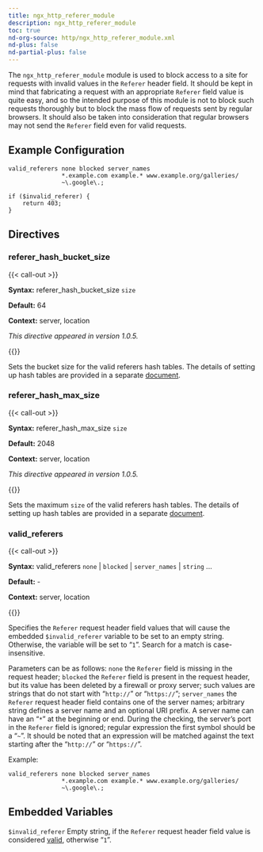```yaml
---
title: ngx_http_referer_module
description: ngx_http_referer_module
toc: true
nd-org-source: http/ngx_http_referer_module.xml
nd-plus: false
nd-partial-plus: false
---
```



<!--
      ********************************************************************************
      🛑 WARNING: AUTOGENERATED FILE - DO NOT EDIT 🛑 This Markdown file was
      automatically generated from the source XML documentation. Any manual
      changes made directly to this file will be overwritten. To request or
      suggest changes, please edit the source XML files instead.
      https://github.com/nginx/nginx.org/tree/main/xml/en
      ********************************************************************************
      -->


The `ngx_http_referer_module` module is used to block
access to a site for requests with invalid values in the
`Referer` header field.
It should be kept in mind that fabricating a request with an appropriate
`Referer` field value is quite easy, and so the intended
purpose of this module is not to block such requests thoroughly but to block
the mass flow of requests sent by regular browsers.
It should also be taken into consideration that regular browsers may
not send the `Referer` field even for valid requests.
## Example Configuration


```nginx
valid_referers none blocked server_names
               *.example.com example.* www.example.org/galleries/
               ~\.google\.;

if ($invalid_referer) {
    return 403;
}

```

## Directives

### referer_hash_bucket_size

{{< call-out >}}

**Syntax:** referer_hash_bucket_size `size`

**Default:** 64

**Context:** server, location

_This directive appeared in version 1.0.5._


{{</call-out>}}


Sets the bucket size for the valid referers hash tables.
The details of setting up hash tables are provided in a separate
[document](/nginx/module-reference/../hash).
### referer_hash_max_size

{{< call-out >}}

**Syntax:** referer_hash_max_size `size`

**Default:** 2048

**Context:** server, location

_This directive appeared in version 1.0.5._


{{</call-out>}}


Sets the maximum `size` of the valid referers hash tables.
The details of setting up hash tables are provided in a separate
[document](/nginx/module-reference/../hash).
### valid_referers

{{< call-out >}}

**Syntax:** valid_referers `none` | `blocked` | `server_names` | `string` ...

**Default:** -

**Context:** server, location


{{</call-out>}}


Specifies the `Referer` request header field values
that will cause the embedded `$invalid_referer` variable to
be set to an empty string.
Otherwise, the variable will be set to “`1`”.
Search for a match is case-insensitive.

Parameters can be as follows:
`none`
the `Referer` field is missing in the request header;
`blocked`
the `Referer` field is present in the request header,
but its value has been deleted by a firewall or proxy server;
such values are strings that do not start with
“`http://`” or “`https://`”;
`server_names`
the `Referer` request header field contains
one of the server names;
arbitrary string
defines a server name and an optional URI prefix.
A server name can have an “`*`” at the beginning or end.
During the checking, the server’s port in the `Referer` field
is ignored;
regular expression
the first symbol should be a “`~`”.
It should be noted that an expression will be matched against
the text starting after the “`http://`”
or “`https://`”.

Example:

```nginx
valid_referers none blocked server_names
               *.example.com example.* www.example.org/galleries/
               ~\.google\.;

```

## Embedded Variables

`$invalid_referer`
Empty string, if the `Referer` request header field
value is considered
[valid](#valid_referers), otherwise “`1`”.
